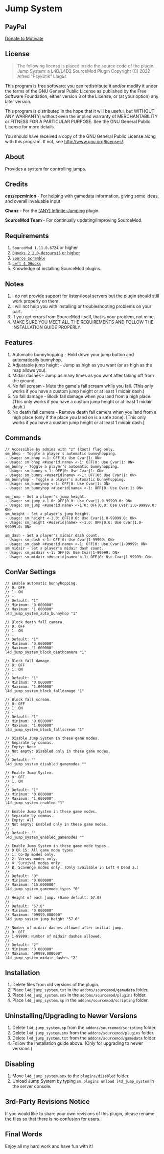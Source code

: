 # Jump System

## PayPal
[Donate to Motivate](https://paypal.me/Psyk0tikism?locale.x=en_US)

## License
> The following license is placed inside the source code of the plugin.
Jump System: a L4D/L4D2 SourceMod Plugin
Copyright (C) 2022  Alfred "Psyk0tik" Llagas

This program is free software: you can redistribute it and/or modify it under the terms of the GNU General Public License as published by the Free Software Foundation, either version 3 of the License, or (at your option) any later version.

This program is distributed in the hope that it will be useful, but WITHOUT ANY WARRANTY; without even the implied warranty of MERCHANTABILITY or FITNESS FOR A PARTICULAR PURPOSE.  See the GNU General Public License for more details.

You should have received a copy of the GNU General Public License along with this program.  If not, see <http://www.gnu.org/licenses/>.

## About
Provides a system for controlling jumps.

## Credits
**epz/epzminion** - For helping with gamedata information, giving some ideas, and overall invaluable input.

**Chanz** - For the [[ANY] Infinite-Jumping](https://forums.alliedmods.net/showthread.php?t=132391) plugin.

**SourceMod Team** - For continually updating/improving SourceMod.

## Requirements
1. `SourceMod 1.11.0.6724` or higher
2. [`DHooks 2.2.0-detours15` or higher](https://forums.alliedmods.net/showpost.php?p=2588686&postcount=589)
3. [`Source Scramble`](https://github.com/nosoop/SMExt-SourceScramble)
4. [`Left 4 DHooks`](https://forums.alliedmods.net/showthread.php?t=321696)
5. Knowledge of installing SourceMod plugins.

## Notes
1. I do not provide support for listen/local servers but the plugin should still work properly on them.
2. I will not help you with installing or troubleshooting problems on your part.
3. If you get errors from SourceMod itself, that is your problem, not mine.
4. MAKE SURE YOU MEET ALL THE REQUIREMENTS AND FOLLOW THE INSTALLATION GUIDE PROPERLY.

## Features
1. Automatic bunnyhopping - Hold down your jump button and automatically bunnyhop.
2. Adjustable jump height - Jump as high as you want (or as high as the map allows you).
3. Midair dashes - Jump as many times as you want after taking off from the ground.
4. No fall scream - Mute the game's fall scream while you fall. (This only works if you have a custom jump height or at least 1 midair dash.)
5. No fall damage - Block fall damage when you land from a high place. (This only works if you have a custom jump height or at least 1 midair dash.)
6. No death fall camera - Remove death fall camera when you land from a high place (only if the place you land on is a safe zone). [This only works if you have a custom jump height or at least 1 midair dash.]

## Commands
```
// Accessible by admins with "z" (Root) flag only.
sm_bhop - Toggle a player's automatic bunnyhopping.
- Usage: sm_bhop <-1: OFF|0: Use Cvar|1: ON>
- Usage: sm_bhop <#userid|name> <-1: OFF|0: Use Cvar|1: ON>
sm_bunny - Toggle a player's automatic bunnyhopping.
- Usage: sm_bunny <-1: OFF|0: Use Cvar|1: ON>
- Usage: sm_bunny <#userid|name> <-1: OFF|0: Use Cvar|1: ON>
sm_bunnyhop - Toggle a player's automatic bunnyhopping.
- Usage: sm_bunnyhop <-1: OFF|0: Use Cvar|1: ON>
- Usage: sm_bunnyhop <#userid|name> <-1: OFF|0: Use Cvar|1: ON>

sm_jump - Set a player's jump height.
- Usage: sm_jump <-1.0: OFF|0.0: Use Cvar|1.0-99999.0: ON>
- Usage: sm_jump <#userid|name> <-1.0: OFF|0.0: Use Cvar|1.0-99999.0: ON>
sm_height - Set a player's jump height.
- Usage: sm_height <-1.0: OFF|0.0: Use Cvar|1.0-99999.0: ON>
- Usage: sm_height <#userid|name> <-1.0: OFF|0.0: Use Cvar|1.0-99999.0: ON>

sm_dash - Set a player's midair dash count.
- Usage: sm_dash <-1: OFF|0: Use Cvar|1-99999: ON>
- Usage: sm_dash <#userid|name> <-1: OFF|0: Use Cvar|1-99999: ON>
sm_midair - Set a player's midair dash count.
- Usage: sm_midair <-1: OFF|0: Use Cvar|1-99999: ON>
- Usage: sm_midair <#userid|name> <-1: OFF|0: Use Cvar|1-99999: ON>
```

## ConVar Settings
```
// Enable automatic bunnyhopping.
// 0: OFF
// 1: ON
// -
// Default: "1"
// Minimum: "0.000000"
// Maximum: "1.000000"
l4d_jump_system_auto_bunnyhop "1"

// Block death fall camera.
// 0: OFF
// 1: ON
// -
// Default: "1"
// Minimum: "0.000000"
// Maximum: "1.000000"
l4d_jump_system_block_deathcamera "1"

// Block fall damage.
// 0: OFF
// 1: ON
// -
// Default: "1"
// Minimum: "0.000000"
// Maximum: "1.000000"
l4d_jump_system_block_falldamage "1"

// Block fall scream.
// 0: OFF
// 1: ON
// -
// Default: "1"
// Minimum: "0.000000"
// Maximum: "1.000000"
l4d_jump_system_block_fallscream "1"

// Disable Jump System in these game modes.
// Separate by commas.
// Empty: None
// Not empty: Disabled only in these game modes.
// -
// Default: ""
l4d_jump_system_disabled_gamemodes ""

// Enable Jump System.
// 0: OFF
// 1: ON
// -
// Default: "1"
// Minimum: "0.000000"
// Maximum: "1.000000"
l4d_jump_system_enabled "1"

// Enable Jump System in these game modes.
// Separate by commas.
// Empty: All
// Not empty: Enabled only in these game modes.
// -
// Default: ""
l4d_jump_system_enabled_gamemodes ""

// Enable Jump System in these game mode types.
// 0 OR 15: All game mode types.
// 1: Co-Op modes only.
// 2: Versus modes only.
// 4: Survival modes only.
// 8: Scavenge modes only. (Only available in Left 4 Dead 2.)
// -
// Default: "0"
// Minimum: "0.000000"
// Maximum: "15.000000"
l4d_jump_system_gamemode_types "0"

// Height of each jump. (Game default: 57.0)
// -
// Default: "57.0"
// Minimum: "0.000000"
// Maximum: "99999.000000"
l4d_jump_system_jump_height "57.0"

// Number of midair dashes allowed after initial jump.
// 0: OFF
// 1-99999: Number of midair dashes allowed.
// -
// Default: "2"
// Minimum: "0.000000"
// Maximum: "99999.000000"
l4d_jump_system_midair_dashes "2"
```

## Installation
1. Delete files from old versions of the plugin.
2. Place `l4d_jump_system.txt` in the `addons/sourcemod/gamedata` folder.
3. Place `l4d_jump_system.smx` in the `addons/sourcemod/plugins` folder.
4. Place `l4d_jump_system.sp` in the `addons/sourcemod/scripting` folder.

## Uninstalling/Upgrading to Newer Versions
1. Delete `l4d_jump_system.sp` from the `addons/sourcemod/scripting` folder.
2. Delete `l4d_jump_system.smx` from the `addons/sourcemod/plugins` folder.
3. Delete `l4d_jump_system.txt` from the `addons/sourcemod/gamedata` folder.
4. Follow the Installation guide above. (Only for upgrading to newer versions.)

## Disabling
1. Move `l4d_jump_system.smx` to the `plugins/disabled` folder.
2. Unload Jump System by typing `sm plugins unload l4d_jump_system` in the server console.

## 3rd-Party Revisions Notice
If you would like to share your own revisions of this plugin, please rename the files so that there is no confusion for users.

## Final Words
Enjoy all my hard work and have fun with it!